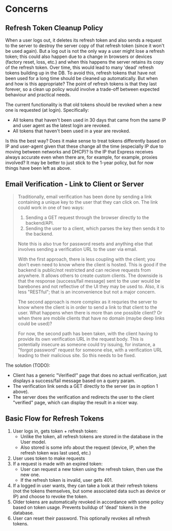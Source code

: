 # Concerns



## Refresh Token Cleanup Policy

When a user logs out, it deletes its refresh token and also sends a request to the server to destroy the server copy of that refresh token (since it won't be used again). But a log out is not the only way a user might lose a refresh token; this could also happen due to a change in browsers or devices (factory reset, loss, etc.) and when this happens the server retains its copy of the refresh token. Over time, this would lead to many 'dead' refresh tokens building up in the DB. To avoid this, refresh tokens that have not been used for a long time should be cleaned up automatically. But when and how is this appropriate? The point of refresh tokens is that they last forever, so a clean up policy would involve a trade-off between expected behaviour and practical needs.

 The current functionality is that old tokens should be revoked when a new one is requested (at login). Specifically:

- All tokens that haven't been used in 30 days that came from the same IP and user agent as the latest login are revoked.
- All tokens that haven't been used in a year are revoked.

Is this the best way? Does it make sense to treat tokens differently based on IP and user-agent given that these change all the time (especially IP due to moving between networks and DHCP)? Is the IP that Express receives always accurate even when there are, for example, for example, proxies involved? It may be better to just stick to the 1-year policy, but for now things have been left as above.

## Email Verification - Link to Client or Server

> Traditionally, email verification has been done by sending a link containing a unique key to the user that they can click on. The link could work in one of two ways:
> 1. Sending a GET request through the browser directly to the backend/API.
> 2. Sending the user to a client, which parses the key then sends it to the backend.
>
> Note this is also true for password resets and anything else that involves sending a verification URL to the user via email.
>
> With the first approach, there is less coupling with the client; you don't even need to know where the client is hosted. This is good if the backend is public/not restricted and can recieve requests from anywhere. It allows others to create custom clients. The downside is that the response (success/fail message) sent to the user would be barebones and not reflective of the UI they may be used to. Also, it is less "RESTful"; that is an inconvenience but not a major concern.
>
> The second approach is more complex as it requries the server to know where the client is in order to send a link to that client to the user. What happens when there is more than one possible client? Or when there are mobile clients that have no domain (maybe deep links could be used)?
>
> For now, the second path has been taken, with the client having to provide its own verification URL in the request body. This is potentially insecure as someone could try issuing, for instance, a "forgot password" request for someone else, with a verification URL leading to their malicious site. So this needs to be fixed.

The solution (TODO):

- Client has a generic "Verified!" page that does no actual verification, just displays a success/fail message based on a query param.
- The verification link sends a GET directly to the server (as in option 1 above).
- The server does the verification and redirects the user to the client "verified" page, which can display the result in a nicer way.

## Basic Flow for Refresh Tokens

1. User logs in, gets token + refresh token:
   - Unlike the token, all refresh tokens are stored in the database in the User model.
   - Also stored is some info about the request (device, IP, when the refresh token was last used, etc.)
2. User uses token to make requests
3. If a request is made with an expired token:
   - User can request a new token using the refresh token, then use the new one.
   - If the refresh token is invalid, user gets 401.
4. If a logged in user wants, they can take a look at their refresh tokens (not the tokens themselves, but some associated data such as device or IP) and choose to revoke the token.
5. Older tokens are automatically revoked in accordance with some policy based on token usage. Prevents buildup of 'dead' tokens in the database.
6. User can reset their password. This optionally revokes all refresh tokens.